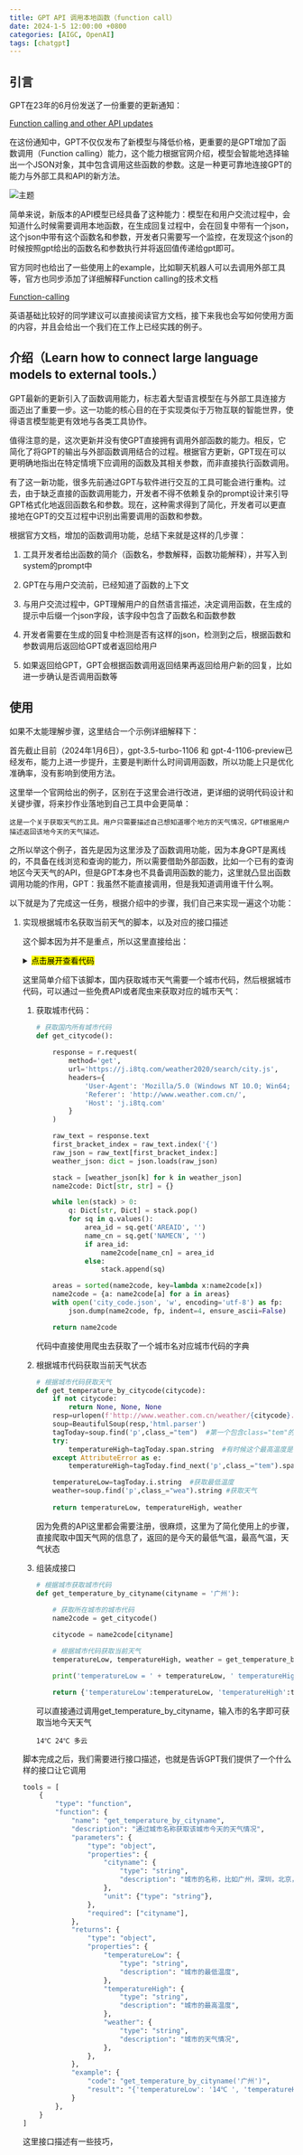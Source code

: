 ```yaml
---
title: GPT API 调用本地函数（function call）
date: 2024-1-5 12:00:00 +0800
categories: [AIGC, OpenAI]
tags: [chatgpt]
---
```


## 引言

GPT在23年的6月份发送了一份重要的更新通知：

<a href="https://openai.com/blog/function-calling-and-other-api-updates" target="_blank">Function calling and other API updates</a>

在这份通知中，GPT不仅仅发布了新模型与降低价格，更重要的是GPT增加了函数调用（Function calling）能力，这个能力根据官网介绍，模型会智能地选择输出一个JSON对象，其中包含调用这些函数的参数。这是一种更可靠地连接GPT的能力与外部工具和API的新方法。

![主题](/assets/image/2024/1/20240105144639.png)

简单来说，新版本的API模型已经具备了这种能力：模型在和用户交流过程中，会知道什么时候需要调用本地函数，在生成回复过程中，会在回复中带有一个json，这个json中带有这个函数名和参数，开发者只需要写一个监控，在发现这个json的时候按照gpt给出的函数名和参数执行并将返回值传递给gpt即可。

官方同时也给出了一些使用上的example，比如聊天机器人可以去调用外部工具等，官方也同步添加了详细解释Function calling的技术文档

<a href="https://platform.openai.com/docs/guides/function-calling" target="_blank">Function-calling</a>

英语基础比较好的同学建议可以直接阅读官方文档，接下来我也会写如何使用方面的内容，并且会给出一个我们在工作上已经实践的例子。

## 介绍（Learn how to connect large language models to external tools.）

GPT最新的更新引入了函数调用能力，标志着大型语言模型在与外部工具连接方面迈出了重要一步。这一功能的核心目的在于实现类似于万物互联的智能世界，使得语言模型能更有效地与各类工具协作。

值得注意的是，这次更新并没有使GPT直接拥有调用外部函数的能力。相反，它简化了将GPT的输出与外部函数调用结合的过程。根据官方更新，GPT现在可以更明确地指出在特定情境下应调用的函数及其相关参数，而非直接执行函数调用。

有了这一新功能，很多先前通过GPT与软件进行交互的工具可能会进行重构。过去，由于缺乏直接的函数调用能力，开发者不得不依赖复杂的prompt设计来引导GPT格式化地返回函数名和参数。现在，这种需求得到了简化，开发者可以更直接地在GPT的交互过程中识别出需要调用的函数和参数。

根据官方文档，增加的函数调用功能，总结下来就是这样的几步骤：

1. 工具开发者给出函数的简介（函数名，参数解释，函数功能解释），并写入到system的prompt中

2. GPT在与用户交流前，已经知道了函数的上下文

3. 与用户交流过程中，GPT理解用户的自然语言描述，决定调用函数，在生成的提示中后缀一个json字段，该字段中包含了函数名和函数参数

4. 开发者需要在生成的回复中检测是否有这样的json，检测到之后，根据函数和参数调用后返回给GPT或者返回给用户

5. 如果返回给GPT，GPT会根据函数调用返回结果再返回给用户新的回复，比如进一步确认是否调用函数等

## 使用

如果不太能理解步骤，这里结合一个示例详细解释下：

首先截止目前（2024年1月6日），gpt-3.5-turbo-1106 和 gpt-4-1106-preview已经发布，能力上进一步提升，主要是判断什么时间调用函数，所以功能上只是优化准确率，没有影响到使用方法。

这里举一个官网给出的例子，区别在于这里会进行改进，更详细的说明代码设计和关键步骤，将来抄作业落地到自己工具中会更简单：

```
这是一个关于获取天气的工具。用户只需要描述自己想知道哪个地方的天气情况，GPT根据用户描述返回该地今天的天气描述。
```

之所以举这个例子，首先是因为这里涉及了函数调用功能，因为本身GPT是离线的，不具备在线浏览和查询的能力，所以需要借助外部函数，比如一个已有的查询地区今天天气的API，但是GPT本身也不具备调用函数的能力，这里就凸显出函数调用功能的作用，GPT：我虽然不能直接调用，但是我知道调用谁干什么啊。

以下就是为了完成这一任务，根据介绍中的步骤，我们自己来实现一遍这个功能：

1. 实现根据城市名获取当前天气的脚本，以及对应的接口描述

    这个脚本因为并不是重点，所以这里直接给出：
    <details>

    <summary markdown="span"><mark> 点击展开查看代码 </mark></summary>

    ### yes, even hidden code blocks!

    ```python
    from urllib.request import urlopen
    from bs4 import BeautifulSoup

    import requests as r
    import json
    from typing import Dict

    # 获取国内所有城市代码
    def get_citycode():
        
        response = r.request(
            method='get',
            url='https://j.i8tq.com/weather2020/search/city.js',
            headers={
                'User-Agent': 'Mozilla/5.0 (Windows NT 10.0; Win64; x64) AppleWebKit/537.36 (KHTML, like Gecko) Chrome/115.0.0.0 Safari/537.36 Edg/115.0.0.0',
                'Referer': 'http://www.weather.com.cn/',
                'Host': 'j.i8tq.com'
            }
        )

        raw_text = response.text
        first_bracket_index = raw_text.index('{')
        raw_json = raw_text[first_bracket_index:]
        weather_json: dict = json.loads(raw_json)

        stack = [weather_json[k] for k in weather_json]
        name2code: Dict[str, str] = {}

        while len(stack) > 0:
            q: Dict[str, Dict] = stack.pop()
            for sq in q.values():
                area_id = sq.get('AREAID', '')
                name_cn = sq.get('NAMECN', '')
                if area_id:
                    name2code[name_cn] = area_id
                else:
                    stack.append(sq)

        areas = sorted(name2code, key=lambda x:name2code[x])
        name2code = {a: name2code[a] for a in areas}
        with open('city_code.json', 'w', encoding='utf-8') as fp:
            json.dump(name2code, fp, indent=4, ensure_ascii=False)

        return name2code

    # 根据城市代码获取天气
    def get_temperature_by_citycode(citycode):
        if not citycode:
            return None, None, None
        resp=urlopen(f'http://www.weather.com.cn/weather/{citycode}.shtml')
        soup=BeautifulSoup(resp,'html.parser')
        tagToday=soup.find('p',class_="tem")  #第一个包含class="tem"的p标签即为存放今天天气数据的标签
        try:
            temperatureHigh=tagToday.span.string  #有时候这个最高温度是不显示的，此时利用第二天的最高温度代替。
        except AttributeError as e:
            temperatureHigh=tagToday.find_next('p',class_="tem").span.string  #获取第二天的最高温度代替

        temperatureLow=tagToday.i.string  #获取最低温度
        weather=soup.find('p',class_="wea").string #获取天气
        
        return temperatureLow, temperatureHigh, weather

    # 根据城市获取城市代码
    def get_temperature_by_cityname(cityname):
        
        # 获取所在城市的城市代码
        name2code = get_citycode()

        citycode = name2code[cityname]

        # 根据城市代码获取当前天气
        temperatureLow, temperatureHigh, weather = get_temperature_by_citycode(citycode)

        print('temperatureLow = ' + temperatureLow, ' temperatureHigh = ' + temperatureHigh, ' weather = ' + weather)

        return {'temperatureLow':temperatureLow, 'temperatureHigh':temperatureHigh, 'weather':weather}

    get_temperature_by_cityname('广州') 
    ```
    </details>

    这里简单介绍下该脚本，国内获取城市天气需要一个城市代码，然后根据城市代码，可以通过一些免费API或者爬虫来获取对应的城市天气：
    
    1. 获取城市代码：

        ```python
        # 获取国内所有城市代码
        def get_citycode():
            
            response = r.request(
                method='get',
                url='https://j.i8tq.com/weather2020/search/city.js',
                headers={
                    'User-Agent': 'Mozilla/5.0 (Windows NT 10.0; Win64; x64) AppleWebKit/537.36 (KHTML, like Gecko) Chrome/115.0.0.0 Safari/537.36 Edg/115.0.0.0',
                    'Referer': 'http://www.weather.com.cn/',
                    'Host': 'j.i8tq.com'
                }
            )

            raw_text = response.text
            first_bracket_index = raw_text.index('{')
            raw_json = raw_text[first_bracket_index:]
            weather_json: dict = json.loads(raw_json)

            stack = [weather_json[k] for k in weather_json]
            name2code: Dict[str, str] = {}

            while len(stack) > 0:
                q: Dict[str, Dict] = stack.pop()
                for sq in q.values():
                    area_id = sq.get('AREAID', '')
                    name_cn = sq.get('NAMECN', '')
                    if area_id:
                        name2code[name_cn] = area_id
                    else:
                        stack.append(sq)

            areas = sorted(name2code, key=lambda x:name2code[x])
            name2code = {a: name2code[a] for a in areas}
            with open('city_code.json', 'w', encoding='utf-8') as fp:
                json.dump(name2code, fp, indent=4, ensure_ascii=False)

            return name2code

        ```

        代码中直接使用爬虫去获取了一个城市名对应城市代码的字典

    2. 根据城市代码获取当前天气状态

        ```python
        # 根据城市代码获取天气
        def get_temperature_by_citycode(citycode):
            if not citycode:
                return None, None, None
            resp=urlopen(f'http://www.weather.com.cn/weather/{citycode}.shtml')
            soup=BeautifulSoup(resp,'html.parser')
            tagToday=soup.find('p',class_="tem")  #第一个包含class="tem"的p标签即为存放今天天气数据的标签
            try:
                temperatureHigh=tagToday.span.string  #有时候这个最高温度是不显示的，此时利用第二天的最高温度代替。
            except AttributeError as e:
                temperatureHigh=tagToday.find_next('p',class_="tem").span.string  #获取第二天的最高温度代替

            temperatureLow=tagToday.i.string  #获取最低温度
            weather=soup.find('p',class_="wea").string #获取天气
            
            return temperatureLow, temperatureHigh, weather
        ```

        因为免费的API这里都会需要注册，很麻烦，这里为了简化使用上的步骤，直接爬取中国天气网的信息了，返回的是今天的最低气温，最高气温，天气状态

    3. 组装成接口
        ```python
        # 根据城市获取城市代码
        def get_temperature_by_cityname(cityname = '广州'):
            
            # 获取所在城市的城市代码
            name2code = get_citycode()

            citycode = name2code[cityname]

            # 根据城市代码获取当前天气
            temperatureLow, temperatureHigh, weather = get_temperature_by_citycode(citycode)

            print('temperatureLow = ' + temperatureLow, ' temperatureHigh = ' + temperatureHigh, ' weather = ' + weather)

            return {'temperatureLow':temperatureLow, 'temperatureHigh':temperatureHigh, 'weather':weather}
        ```

        可以直接通过调用get_temperature_by_cityname，输入市的名字即可获取当地今天天气
        ```
        14℃ 24℃ 多云
        ```

    脚本完成之后，我们需要进行接口描述，也就是告诉GPT我们提供了一个什么样的接口让它调用

    ```python
    tools = [
        {
            "type": "function",
            "function": {
                "name": "get_temperature_by_cityname",
                "description": "通过城市名称获取该城市今天的天气情况",
                "parameters": {
                    "type": "object",
                    "properties": {
                        "cityname": {
                            "type": "string",
                            "description": "城市的名称，比如广州，深圳，北京，南京",
                        },
                        "unit": {"type": "string"},
                    },
                    "required": ["cityname"],
                },
                "returns": {
                    "type": "object",
                    "properties": {
                        "temperatureLow": {
                            "type": "string",
                            "description": "城市的最低温度",
                        },
                        "temperatureHigh": {
                            "type": "string",
                            "description": "城市的最高温度",
                        },
                        "weather": {
                            "type": "string",
                            "description": "城市的天气情况",
                        },
                    },
                },
                "example": {
                    "code": "get_temperature_by_cityname('广州')",
                    "result": "{'temperatureLow': '14℃ ', 'temperatureHigh': '24℃ ', 'weather': '多云'}"
                }
            },
        }
    ]
    
    ```

    这里接口描述有一些技巧，

    